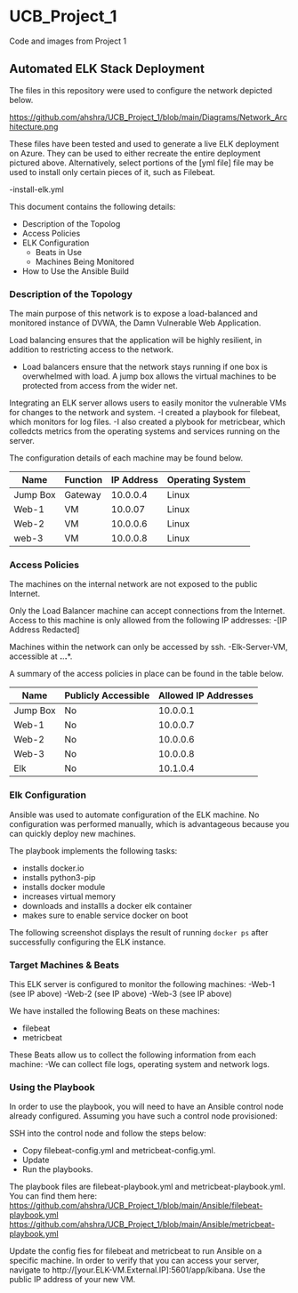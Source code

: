 # UCB_Project_1
Code and images from Project 1

## Automated ELK Stack Deployment

The files in this repository were used to configure the network depicted below.

https://github.com/ahshra/UCB_Project_1/blob/main/Diagrams/Network_Architecture.png  

These files have been tested and used to generate a live ELK deployment on Azure. They can be used to either recreate the entire deployment pictured above. Alternatively, select portions of the [yml file] file may be used to install only certain pieces of it, such as Filebeat.

  -install-elk.yml

This document contains the following details:
- Description of the Topolog
- Access Policies
- ELK Configuration
  - Beats in Use
  - Machines Being Monitored
- How to Use the Ansible Build


### Description of the Topology

The main purpose of this network is to expose a load-balanced and monitored instance of DVWA, the Damn Vulnerable Web Application.

Load balancing ensures that the application will be highly resilient, in addition to restricting access to the network.
- Load balancers ensure that the network stays running if one box is overwhelmed with load. A jump box allows the virtual machines to be protected from access from the wider net.

Integrating an ELK server allows users to easily monitor the vulnerable VMs for changes to the network and system.
-I created a playbook for filebeat, which monitors for log files.
-I also created a plybook for metricbear, which colledcts metrics from the operating systems and services running on the server.

The configuration details of each machine may be found below.

| Name     | Function | IP Address | Operating System |
|----------|----------|------------|------------------|
| Jump Box | Gateway  | 10.0.0.4   | Linux            |
| Web-1    | VM       | 10.0.07    | Linux            |
| Web-2    | VM       | 10.0.0.6   | Linux            |
| web-3    | VM       | 10.0.0.8   | Linux            |

### Access Policies

The machines on the internal network are not exposed to the public Internet. 

Only the Load Balancer machine can accept connections from the Internet. Access to this machine is only allowed from the following IP addresses:
-[IP Address Redacted]

Machines within the network can only be accessed by ssh.
-Elk-Server-VM, accessible at **.**.**.***.

A summary of the access policies in place can be found in the table below.

| Name     | Publicly Accessible | Allowed IP Addresses |
|----------|---------------------|----------------------|
| Jump Box |     No              | 10.0.0.1             |
| Web-1    |     No              | 10.0.0.7             |
| Web-2    |     No              | 10.0.0.6             |
| Web-3    |     No              | 10.0.0.8             |
| Elk      |     No              | 10.1.0.4             |

### Elk Configuration

Ansible was used to automate configuration of the ELK machine. No configuration was performed manually, which is advantageous because you can quickly deploy new machines.

The playbook implements the following tasks:
- installs docker.io
- installs python3-pip
- installs docker module
- increases virtual memory
- downloads and installls a docker elk container
- makes sure to enable service docker on boot

The following screenshot displays the result of running `docker ps` after successfully configuring the ELK instance.


### Target Machines & Beats
This ELK server is configured to monitor the following machines:
-Web-1 (see IP above)
-Web-2 (see IP above)
-Web-3 (see IP above)

We have installed the following Beats on these machines:
- filebeat
- metricbeat

These Beats allow us to collect the following information from each machine:
-We can collect file logs, operating system and network logs.

### Using the Playbook
In order to use the playbook, you will need to have an Ansible control node already configured. Assuming you have such a control node provisioned: 

SSH into the control node and follow the steps below:
- Copy filebeat-config.yml and metricbeat-config.yml.
- Update
- Run the playbooks.

The playbook files are filebeat-playbook.yml and metricbeat-playbook.yml. You can find them here:
https://github.com/ahshra/UCB_Project_1/blob/main/Ansible/filebeat-playbook.yml
https://github.com/ahshra/UCB_Project_1/blob/main/Ansible/metricbeat-playbook.yml

Update the config fies for filebeat and metricbeat to run Ansible on a specific machine. 
In order to verify that you can access your server, navigate to http://[your.ELK-VM.External.IP]:5601/app/kibana. Use the public IP address of your new VM. 
